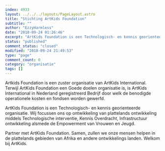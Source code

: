 ```yaml
---
index: 4933
layout: ../../../layouts/PageLayout.astro
title: "Stichting ArtKids Foundation"
subtitle: ""
author: "EzzyHarmless"
date: "2018-09-24 01:26:46"
excerpt: "ArtKids Foundation is een Technologisch- en kennis georienteerde organisatie. Wij focussen ons op ontwikkeling van plattelands ontwikkeling middels Technologische interventie, Kennis Overdracht, Infrastructuur ontwikkeling alsmede de Empowerment van Vrouwen en Jeugd."
status: "published"
comment_status: "closed"
modified: "2018-09-24 21:49:53"
type: "page"
comment_count: 0
category: "organisatie"
tags: []
---
```


Artkids Foundation is een zuster organisatie van ArtKids International. Terwijl ArtKids Foundation een Goede doelen organisatie is, is ArtKids International in Nederland geregistreerd Bedrijf door welk de benodigde operationele kosten en fondsen worden gewerfd.

ArtKids Foundation is een Technologisch- en kennis georienteerde organisatie. Wij focussen ons op ontwikkeling van plattelands ontwikkeling middels Technologische interventie, Kennis Overdracht, Infrastructuur ontwikkeling alsmede de Empowerment van Vrouwen en Jeugd.

Partner met ArtKids Foundation. Samen, zullen we onze mensen helpen in de plattelands gebieden van Afrika en andere ontwikkelings landen. Welkom bij ArtKids.